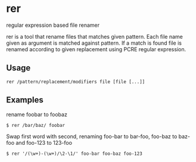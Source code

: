 rer
===

regular expression based file renamer

rer is a tool that rename files that matches given pattern.
Each file name given as argument is matched against pattern.
If a match is found file is renamed according to given replacement using PCRE regular expression.

## Usage

    rer /pattern/replacement/modifiers file [file [...]]

## Examples

rename foobar to foobaz

    $ rer /bar/baz/ foobar

Swap first word with second, renaming foo-bar to bar-foo, foo-baz to baz-foo and foo-123 to 123-foo

    $ rer '/(\w+)-(\w+)/\2-\1/' foo-bar foo-baz foo-123
